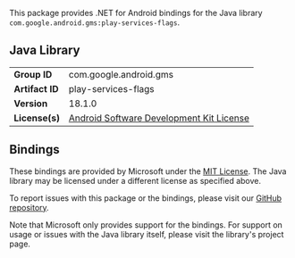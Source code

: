 This package provides .NET for Android bindings for the Java library `com.google.android.gms:play-services-flags`.

## Java Library

| | |
|-|-|
| **Group ID** | com.google.android.gms |
| **Artifact ID** | play-services-flags |
| **Version** | 18.1.0 |
| **License(s)** | [Android Software Development Kit License](https://developer.android.com/studio/terms.html) |

## Bindings

These bindings are provided by Microsoft under the [MIT License](https://opensource.org/licenses/MIT). The Java
library may be licensed under a different license as specified above.

To report issues with this package or the bindings, please visit our [GitHub repository](https://aka.ms/android-libraries).

Note that Microsoft only provides support for the bindings. For support on
usage or issues with the Java library itself, please visit the library's project page.
